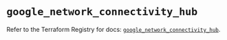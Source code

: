 # `google_network_connectivity_hub`

Refer to the Terraform Registry for docs: [`google_network_connectivity_hub`](https://registry.terraform.io/providers/drfaust92/google/4.16.4/docs/resources/network_connectivity_hub).
